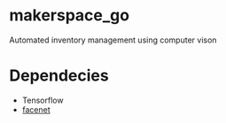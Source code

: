 # makerspace_go
Automated inventory management using computer vison

# Dependecies
- Tensorflow
- [facenet](https://github.com/davidsandberg/facenet.git)
